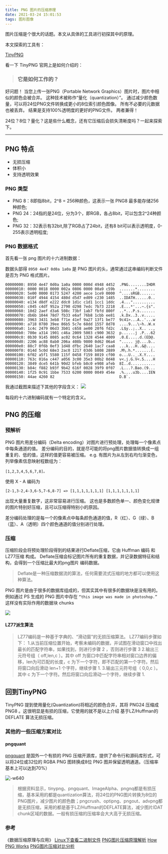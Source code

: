 ```yaml
---
title: PNG 图片的压缩原理
date: 2021-03-24 15:01:53
tags: 图形图像
---
```


图片压缩是个很大的话题。本文从具体的工具进行初探其中的原理。

本文探索的工具有：

[TinyPNG](https://tinify.cn/)

看一下 TinyPNG 官网上是如何介绍的：

>### 它是如何工作的？
好问题！ 当您上传一张PNG（Portable Network Graphics）图片时，图片中相似的颜色会被合并。 这种技术被称作“量化（quantization）”。 通过减少颜色数量，可以将24位PNG文件转换成更小的8位索引颜色图像。 所有不必要的元数据也被丢弃。 结果是支持100%透明度的更好的PNG文件。 两者兼得！

<!-- more -->

24位？8位？量化？这是些什么概念，还有它压缩后会损失清晰度吗？一起来探索下。

----

## PNG 特点
* 无损压缩
* 体积小
* 支持透明效果

### PNG 类型
* PNG 8：8即指8bit，2^8 = 256种颜色，这表示一张 PNG8 最多能存储256种颜色;
* PNG 24：24指的是24位，分为3个，即RGB，各占8bit，可以包含2^24种颜色;
* PNG 32：32表示有32bit,除了RGB占了24bit，还有8 bit可以表示透明度，0-255表示透明程度;

### PNG 数据格式
首先看一张 png 图片的十六进制数据：

数据头部得 `8950 4e47 0d0a 1a0a` 是 PNG 图片的头，通常通过这串编码判断文件是否为 PNG 格式图片。

``` shell
00000000: 8950 4e47 0d0a 1a0a 0000 000d 4948 4452  .PNG........IHDR
00000010: 0000 0018 0000 002a 0806 0000 00a9 c59b  .......*........
00000020: 5e00 0000 0173 5247 4200 aece 1ce9 0000  ^....sRGB.......
00000030: 010f 4944 4154 480d d5d7 ed09 c230 1485  ..IDATH......0..
00000040: e134 d8df e222 ddc0 1d1c c1d1 1cc1 1ddc  .4..."..........
00000050: c045 c4df 952a 2790 d298 7edc 7b73 2218  .E...*'...~.{s".
00000060: 10d2 2aef d3a6 508c 73bf 1ab7 fbfd 800f  ..*...P.s.......
00000070: db6b 1044 78d7 fb33 e6af 76b8 1cbb ee81  .k.Dx..3..v.....
00000080: 3963 3431 3eb8 f71e 41ef 9a27 13f1 be77  9c41>...A..'...w
00000090: a718 0780 39ee 86b5 5c7e 68dd 1557 8d78  ....9...\~h..W.x
000000a0: 1c4c 2479 06d3 3b01 c658 ae00 20f6 fd2c  .L$y..;..X.. ..,
000000b0: 700e a314 1901 c46a 2009 5003 c900 3632  p......j .P...62
000000c0: 0b30 9145 8085 ac02 0c64 1328 4544 4009  .0.E.....d.(ED@.
000000d0: 2206 ac88 0ab0 206a 408b 9800 0d62 06a4  "..... j@....b..
000000e0: 88c7 0f6b 0ef3 1d48 dfbc 2640 1ac7 caa8  ...k...H..&@....
000000f0: 014d 5c0d 68e3 2ac0 1217 03d6 b808 2889  .M\.h.*.......(.
00000100: 6f02 a5f1 5580 115f 0458 f159 8019 cf00  o...U.._.X.Y....
00000110: 763c 016a c447 a056 3c00 35e3 00b2 0d48  v<.j.G.V<.5....H
00000120: 3849 dce5 641b 90d2 bfeb b8c0 e908 afeb  8I..d...........
00000130: b84c f882 b93f 9b42 616f 0028 39f9 0f07  .L...?.Bao.(9...
00000140: 1f25 0c91 1bbe 7533 6200 0000 0049 454e  .%....u3b....IEN
00000150: 44ae 4260 82                             D.B`.
```

我通过截图来描述下其他的字段含义：
![](http://qiniu.huyangjie.cn/mweb/%E4%BC%81%E4%B8%9A%E5%BE%AE%E4%BF%A1%E6%88%AA%E5%9B%BE_310c7ec2-d262-4c4f-85be-445e709f19b4.png)

每段的十六进制编码就有一个特定的含义。

## PNG 的压缩
### 预解析
PNG 图片用差分编码（Delta encoding）对图片进行预处理，处理每一个像素点中每条通道的值。
差分编码的目的，就是尽可能的将png图片数据值转换成一组重复的、低的值，这样的值更容易被压缩。
e.g.
有图片为从左到右均匀渐变色，列举像素信息映射程数组为：

`[1,2,3,4,5,6,7,8]。`

使用 X - A 编码为

```
[2-1,3-2,4-3,6-5,7-6,8-7] => [1,1,1,1,1,1,1] [1,1,1,1,1,1,1]
```

出现大量重复数字，这非常容易进行压缩。 这也是多数颜色单一、颜色变化规律的图片特别好压缩，且可以压缩得特别小的原因。

差分编码处理的是每一个的像素点中每条颜色通道的值，R（红）、G（绿）、B（蓝）、A（透明）四个颜色通道的值分别进行处理。


### 压缩

压缩阶段会将预处理阶段得到的结果进行Deflate压缩，它由 Huffman 编码 和 LZ77压缩 构成。
Deflate压缩会标记图片所有的重复数据，并记录数据特征和结构，会得到一个压缩比最大的png图片 编码数据。

>Deflate是一种压缩数据流的算法，任何需要流式压缩的地方都可以使用这种算法。

PNG 图片是由于很多的数据库组成的，但其实其中有很多的数据块是没有用的。例如通过 PS 生成的 PNG 图片中存在 `“this image was made in photoshop.” ` 这样没有实际作用的数据块 chunks

![](http://qiniu.huyangjie.cn/mweb/16164672724450.jpg)


#### LZ77派生算法
>LZ77编码是一种基于字典的、“滑动窗”的无损压缩算法。 LZ77编码步骤如下： 1.从当前压缩位置开始，考察未编码的数据，并试图在滑动窗口中找出最长的匹配字符串，如果找到，则进行步骤 2 ，否则进行步骤 3 2.输出三元符号组（ off,len,c ）。其中 off 为窗口中匹配字符串相对窗口边界的偏移，len为可匹配的长度，c 为下一个字符，即不匹配的第一个字符。然后将窗口向后滑动 len+1 个字符，继续步骤 1. 3.输出三元符号组（ 0,0,c ）。其中 c 为下一个字符。然后将窗口向后滑动一个字符，继续步骤 1.

## 回到TinyPNG

TinyPNG 提到使用量化(Quantization)将相近的颜色合并，其将 PNG24 压缩成 PNG8 。这很明显是有损的压缩，它使用的就不是以上介绍 基于LZ/Huffman的DEFLATE 算法无损压缩。

### 其他的一些压缩方案对比
#### pngquant
[pngquant](https://pngquant.org/) 是国外一个有损的 PNG 压缩开源库，提供了命令行和源码库形式，可以将24位或32位的 RGBA PNG 图转换成8位 PNG 图并保留透明通道。（压缩率基本上可以达到70%）

![-w640](http://qiniu.huyangjie.cn/mweb/16164694289252.jpg)

>根据资料显示，tinypng、pngquant、ImageAlpha、pngnq都是有损压缩，基本采用的都是quantization算法，将24位的PNG图片转换为8位的PNG图片，减少图片的颜色数；pngcrush、optipng、pngout、advpng都是无损压缩，采用的都是基于LZ/Huffman的DEFLATE算法，减少图片IDAT chunk区域的数据。一般有损压缩的压缩率会大大高于无损压缩。


### 参考
《数据压缩原理与应用》
[Linux下查看二进制文件](https://juniorprincewang.github.io/2018/05/14/Linux%E4%B8%8B%E6%9F%A5%E7%9C%8B%E4%BA%8C%E8%BF%9B%E5%88%B6%E6%96%87%E4%BB%B6/)
[PNG图片压缩原理解析](https://juejin.cn/post/6844903798658318343#heading-4)
[How PNG Works](https://medium.com/@duhroach/how-png-works-f1174e3cc7b7)
[​PNG图片压缩对比分析](https://mp.weixin.qq.com/s?__biz=MzI1NjEwMTM4OA==&mid=2651232233&idx=1&sn=03d9858ac451f2768b804d2604a8e12e)


